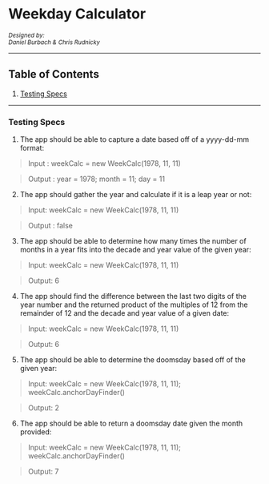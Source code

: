 # Weekday Calculator
<sup>_Designed by:    
Daniel Burbach & Chris Rudnicky_</sup>

---
## Table of Contents
1. [Testing Specs]("#testing-specs")


---
### Testing Specs

1. The app should be able to capture a date based off of a yyyy-dd-mm format:
  > Input : weekCalc = new WeekCalc(1978, 11, 11)

  > Output : year = 1978; month = 11; day = 11

2. The app should gather the year and calculate if it is a leap year or not:
  > Input: weekCalc = new WeekCalc(1978, 11, 11)

  > Output : false

3. The app should be able to determine how many times the number of months in a year fits into the decade and year value of the given year:
  > Input: weekCalc = new WeekCalc(1978, 11, 11)

  > Output: 6

4. The app should find the difference between the last two digits of the year number and the returned product of the multiples of 12 from the remainder of 12 and the decade and year value of a given date:

  > Input: weekCalc = new WeekCalc(1978, 11, 11)

  > Output: 6

5. The app should be able to determine the doomsday based off of the given year:

  >Input: weekCalc = new WeekCalc(1978, 11, 11);  weekCalc.anchorDayFinder()

  >Output: 2

6. The app should be able to return a doomsday date given the month provided:

  >Input: weekCalc = new WeekCalc(1978, 11, 11); weekCalc.anchorDayFinder()

  >Output: 7

